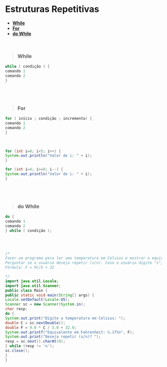 # **Estruturas Repetitivas**

- **[While](https://github.com/aldrinreis/MACETARIO-PESSOAL/blob/main/JAVA%20E%20OO/3%20-%20EstruturaRepetitiva.md#while)**
- **[For](https://github.com/aldrinreis/MACETARIO-PESSOAL/blob/main/JAVA%20E%20OO/3%20-%20EstruturaRepetitiva.md#for)**
- **[do While](https://github.com/aldrinreis/MACETARIO-PESSOAL/blob/main/JAVA%20E%20OO/3%20-%20EstruturaRepetitiva.md#do-while)**


<br>

> ### **While**

```java
while ( condição ) {
comando 1
comando 2
}
```
<br>
<br>

> ### **For**

```java
for ( início ; condição ; incremento) {
comando 1
comando 2
}
```
<br>

```java
for (int i=0; i<5; i++) {
System.out.println("Valor de i: " + i);
}

for (int i=4; i>=0; i--) {
System.out.println("Valor de i: " + i);
}
```
<br>
<br>

> ### **do While**

```java
do {
comando 1
comando 2
} while ( condição );

```
<br>



```java

/*
Fazer um programa para ler uma temperatura em Celsius e mostrar o equivalente em Fahrenheit. 
Perguntar se o usuário deseja repetir (s/n). Caso o usuário digite "s", repetir o programa.
Fórmula: F = 9C/5 + 32

*/
import java.util.Locale;
import java.util.Scanner;
public class Main {
public static void main(String[] args) {
Locale.setDefault(Locale.US);
Scanner sc = new Scanner(System.in);
char resp;
do {
System.out.print("Digite a temperatura em Celsius: ");
double C = sc.nextDouble();
double F = 9.0 * C / 5.0 + 32.0;
System.out.printf("Equivalente em Fahrenheit: %.1f%n", F);
System.out.print("Deseja repetir (s/n)? ");
resp = sc.next().charAt(0);
} while (resp != 'n');
sc.close();
}
}
```
